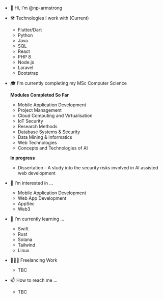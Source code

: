 - 👋 Hi, I’m @np-armstrong

- 🛠️ Technologies I work with (Current) 
  -  Flutter/Dart
  -  Python
  -  Java
  -  SQL
  -  React
  -  PHP 8
  -  Node.js
  -  Laravel
  -  Bootstrap

- 🎓 I'm currently completing my MSc Computer Science
  
  **Modules Completed So Far**
  
  - Mobile Application Development
  - Project Management
  - Cloud Computing and Virtualisation
  - IoT Security
  - Research Methods
  - Database Systems & Security
  - Data Mining & Informatics
  - Web Technologies
  - Concepts and Technologies of AI
 
  **In progress**

  - Dissertation - A study into the security risks involved in AI assisted web development
 
- 👀 I’m interested in ...
  - Mobile Application Development
  - Web App Development
  - AppSec
  - Web3

    
- 🌱 I’m currently learning ...

  -  Swift
  -  Rust
  -  Solana
  -  Tailwind
  -  Linux
 
- 👨🏼‍💻 Freelancing Work
  -  TBC
    
- 📫 How to reach me ...
  -  TBC
<!---
np-armstrong/np-armstrong is a ✨ special ✨ repository because its `README.md` (this file) appears on your GitHub profile.
You can click the Preview link to take a look at your changes.
--->
